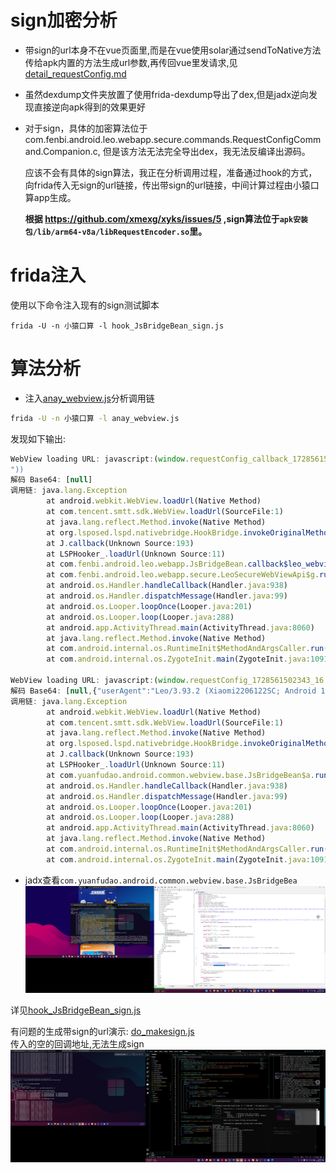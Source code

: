 # sign加密分析
- 带sign的url本身不在vue页面里,而是在vue使用solar通过sendToNative方法传给apk内置的方法生成url参数,再传回vue里发请求,见[detail_requestConfig.md](detail_requestConfig.md)  

- 虽然dexdump文件夹放置了使用frida-dexdump导出了dex,但是jadx逆向发现直接逆向apk得到的效果更好  

- 对于sign，具体的加密算法位于com.fenbi.android.leo.webapp.secure.commands.RequestConfigCommand.Companion.c, 但是该方法无法完全导出dex，我无法反编译出源码。  

  应该不会有具体的sign算法，我正在分析调用过程，准备通过hook的方式，向frida传入无sign的url链接，传出带sign的url链接，中间计算过程由小猿口算app生成。  

  **根据 https://github.com/xmexg/xyks/issues/5 ,sign算法位于`apk安装包/lib/arm64-v8a/libRequestEncoder.so`里。**

# frida注入
使用以下命令注入现有的sign测试脚本
```
frida -U -n 小猿口算 -l hook_JsBridgeBean_sign.js
```

# 算法分析
- 注入[anay_webview.js](anay_webview.js)分析调用链
```sh
frida -U -n 小猿口算 -l anay_webview.js
```
发现如下输出:
```js
WebView loading URL: javascript:(window.requestConfig_callback_1728561502343_17 && window.requestConfig_callback_1728561502343_17("W251bGxd
"))
解码 Base64: [null]
调用链: java.lang.Exception
        at android.webkit.WebView.loadUrl(Native Method)
        at com.tencent.smtt.sdk.WebView.loadUrl(SourceFile:1)
        at java.lang.reflect.Method.invoke(Native Method)
        at org.lsposed.lspd.nativebridge.HookBridge.invokeOriginalMethod(Native Method)
        at J.callback(Unknown Source:193)
        at LSPHooker_.loadUrl(Unknown Source:11)
        at com.fenbi.android.leo.webapp.JsBridgeBean.callback$leo_webview_release(SourceFile:73)
        at com.fenbi.android.leo.webapp.secure.LeoSecureWebViewApi$g.run(SourceFile:11)
        at android.os.Handler.handleCallback(Handler.java:938)
        at android.os.Handler.dispatchMessage(Handler.java:99)
        at android.os.Looper.loopOnce(Looper.java:201)
        at android.os.Looper.loop(Looper.java:288)
        at android.app.ActivityThread.main(ActivityThread.java:8060)
        at java.lang.reflect.Method.invoke(Native Method)
        at com.android.internal.os.RuntimeInit$MethodAndArgsCaller.run(RuntimeInit.java:571)
        at com.android.internal.os.ZygoteInit.main(ZygoteInit.java:1091)

WebView loading URL: javascript:(window.requestConfig_1728561502343_16 && window.requestConfig_1728561502343_16("W251bGwseyJ1c2VyQWdlbnQiOiJMZW8vMy45My4yIChYaWFvbWkyMjA2MTIyU0M7IEFuZHJvaWQgMTI7IFNjYWxlLzEuNDkpIiwid3JhcHBlZFVybCI6Ii9sZW8tZ2FtZS1way9hbmRyb2lkL21hdGgvcGsvaG9tZT9fcHJvZHVjdElkXHUwMDNkNjExXHUwMDI2cGxhdGZvcm1cdTAwM2RhbmRyb2lkMzJcdTAwMjZ2ZXJzaW9uXHUwMDNkMy45My4yXHUwMDI2dmVuZG9yXHUwMDNkeGlhb19taVx1MDAyNmF2XHUwMDNkNVx1MDAyNnNpZ25cdTAwM2RmMmQ2NjhjZTY3MDgxOWMwNWI3NjRhMjM3YzcyNjQ0Mlx1MDAyNmRldmljZUNhdGVnb3J5XHUwMDNkcGFkIn1d"))
解码 Base64: [null,{"userAgent":"Leo/3.93.2 (Xiaomi2206122SC; Android 12; Scale/1.49)","wrappedUrl":"/leo-game-pk/android/math/pk/home?_productId=611&platform\u003dandroid32&version\u003d3.93.2&vendor\u003dxiao_mi&av\u003d5&sign\u003df2d668ce670819c05b764a237c726442&deviceCategory\u003dpad"}]
调用链: java.lang.Exception
        at android.webkit.WebView.loadUrl(Native Method)
        at com.tencent.smtt.sdk.WebView.loadUrl(SourceFile:1)
        at java.lang.reflect.Method.invoke(Native Method)
        at org.lsposed.lspd.nativebridge.HookBridge.invokeOriginalMethod(Native Method)
        at J.callback(Unknown Source:193)
        at LSPHooker_.loadUrl(Unknown Source:11)
        at com.yuanfudao.android.common.webview.base.JsBridgeBean$a.run(SourceFile:47)
        at android.os.Handler.handleCallback(Handler.java:938)
        at android.os.Handler.dispatchMessage(Handler.java:99)
        at android.os.Looper.loopOnce(Looper.java:201)
        at android.os.Looper.loop(Looper.java:288)
        at android.app.ActivityThread.main(ActivityThread.java:8060)
        at java.lang.reflect.Method.invoke(Native Method)
        at com.android.internal.os.RuntimeInit$MethodAndArgsCaller.run(RuntimeInit.java:571)
        at com.android.internal.os.ZygoteInit.main(ZygoteInit.java:1091)
```

- jadx查看`com.yuanfudao.android.common.webview.base.JsBridgeBea`
![sign1](/frida/image/sign1.png)  

详见[hook_JsBridgeBean_sign.js](hook_JsBridgeBean_sign.js)

有问题的生成带sign的url演示: [do_makesign.js](do_makesign.js)  
传入的空的回调地址,无法生成sign
![image](./image/bad_make_sign.png)